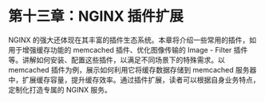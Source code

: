 # 第十三章：NGINX 插件扩展

NGINX 的强大还体现在其丰富的插件生态系统。本章将介绍一些常用的插件，如用于增强缓存功能的 memcached 插件、优化图像传输的 Image - Filter 插件等。讲解如何安装、配置这些插件，以满足不同场景下的特殊需求。以 memcached 插件为例，展示如何利用它将缓存数据存储到 memcached 服务器中，扩展缓存容量，提升缓存效率。通过插件扩展，读者可以根据自身业务特点，定制化打造专属的 NGINX 服务。